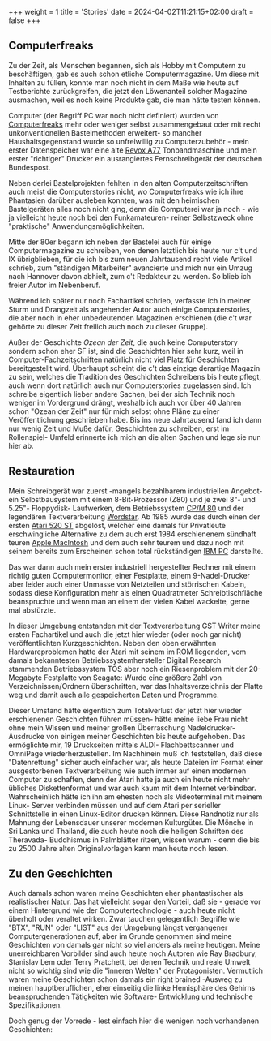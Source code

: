+++
weight = 1
title = 'Stories'
date = 2024-04-02T11:21:15+02:00
draft = false
+++

## Computerfreaks

Zu der Zeit, als Menschen begannen, sich als Hobby mit Computern zu beschäftigen, gab es auch schon etliche Computermagazine. Um diese mit Inhalten zu füllen, konnte man noch nicht in dem Maße wie heute auf Testberichte zurückgreifen, die jetzt den Löwenanteil solcher Magazine ausmachen, weil es noch keine Produkte gab, die man hätte testen können.

Computer (der Begriff PC war noch nicht definiert) wurden von [Computerfreaks](https://de.wikipedia.org/wiki/Computerfreak) mehr oder weniger selbst zusammengebaut oder mit recht unkonventionellen Bastelmethoden erweitert- so mancher Haushaltsgegenstand wurde so unfreiwillig zu Computerzubehör - mein erster Datenspeicher war eine alte [Revox A77](https://de.wikipedia.org/wiki/Revox_B77) Tonbandmaschine und mein erster "richtiger" Drucker ein ausrangiertes Fernschreibgerät der deutschen Bundespost.

Neben derlei Bastelprojekten fehlten in den alten Computerzeitschriften auch meist die Computerstories nicht, wo Computerfreaks wie ich ihre Phantasien darüber ausleben konnten, was mit den heimischen Bastelgeräten alles noch nicht ging, denn die Computerei war ja noch - wie ja vielleicht heute noch bei den Funkamateuren- reiner Selbstzweck ohne "praktische" Anwendungsmöglichkeiten.

Mitte der 80er begann ich neben der Bastelei auch für einige Computermagazine zu schreiben, von denen letztlich bis heute nur c't und IX übrigblieben, für die ich bis zum neuen Jahrtausend recht viele Artikel schrieb, zum "ständigen Mitarbeiter" avancierte und mich nur ein Umzug nach Hannover davon abhielt, zum c't Redakteur zu werden. So blieb ich freier Autor im Nebenberuf.

Während ich später nur noch Fachartikel schrieb, verfasste ich in meiner Sturm und Drangzeit als angehender Autor auch einige Computerstories, die aber noch in eher unbedeutenden Magazinen erschienen (die c't war gehörte zu dieser Zeit freilich auch noch zu dieser Gruppe).

Außer der Geschichte *Ozean der Zeit*, die auch keine Computerstory sondern schon eher SF ist, sind die Geschichten hier sehr kurz, weil in Computer-Fachzeitschriften natürlich nicht viel Platz für Geschichten bereitgestellt wird. Überhaupt scheint die c't das einzige derartige Magazin zu sein, welches die Tradition des Geschichten Schreibens bis heute pflegt, auch wenn dort natürlich auch nur Computerstories zugelassen sind. Ich schreibe eigentlich lieber andere Sachen, bei der sich Technik noch weniger im Vordergrund drängt, weshalb ich auch vor über 40 Jahren schon "Ozean der Zeit" nur für mich selbst ohne Pläne zu einer Veröffentlichung geschrieben habe. Bis ins neue Jahrtausend fand ich dann nur wenig Zeit und Muße dafür, Geschichten zu schreiben, erst im Rollenspiel- Umfeld erinnerte ich mich an die alten Sachen und lege sie nun hier ab.

## Restauration

Mein Schreibgerät war zuerst -mangels bezahlbarem industriellen Angebot- ein Selbstbausystem mit einem 8-Bit-Prozessor (Z80) und je zwei 8"- und 5.25"- Floppydisk- Laufwerken, dem Betriebssystem [CP/M 80](https://de.wikipedia.org/wiki/CP/M) und der legendären Textverarbeitung [Wordstar](https://de.wikipedia.org/wiki/WordStar). Ab 1985 wurde das durch einen der ersten [Atari 520 ST](https://de.wikipedia.org/wiki/Atari_ST) abgelöst, welcher eine damals für Privatleute erschwingliche Alternative zu dem auch erst 1984 erschienenem sündhaft teuren [Apple MacIntosh](https://de.wikipedia.org/wiki/Macintosh) und dem auch sehr teurem und dazu noch mit seinem bereits zum Erscheinen schon total rückständigen [IBM PC](https://de.wikipedia.org/wiki/IBM_Personal_Computer_XT) darstellte.

Das war dann auch mein erster industriell hergestellter Rechner mit einem richtig guten Computermonitor, einer Festplatte, einem 9-Nadel-Drucker aber leider auch einer Unmasse von Netzteilen und störrischen Kabeln, sodass diese Konfiguration mehr als einen Quadratmeter Schreibtischfläche beanspruchte und wenn man an einem der vielen Kabel wackelte, gerne mal abstürzte.

In dieser Umgebung entstanden mit der Textverarbeitung GST Writer meine ersten Fachartikel und auch die jetzt hier wieder (oder noch gar nicht) veröffentlichten Kurzgeschichten. Neben den oben erwähnten Hardwareproblemen hatte der Atari mit seinem im ROM liegenden, vom damals bekanntesten Betriebssystemhersteller Digital Research stammenden Betriebssystem TOS aber noch ein Riesenproblem mit der 20-Megabyte Festplatte von Seagate: Wurde eine größere Zahl von Verzeichnissen/Ordnern überschritten, war das Inhaltsverzeichnis der Platte weg und damit auch alle gespeicherten Daten und Programme.

 Dieser Umstand hätte eigentlich zum Totalverlust der jetzt hier wieder erschienenen Geschichten führen müssen- hätte meine liebe Frau nicht ohne mein Wissen und meiner großen Überraschung Nadeldrucker- Ausdrucke von einigen meiner Geschichten bis heute aufgehoben. Das ermöglichte mir, 19 Druckseiten mittels ALDI- Flachbettscanner und OmniPage wiederherzustellen. Im Nachhinein muß ich feststellen, daß diese "Datenrettung" sicher auch einfacher war, als heute Dateien im Format einer ausgestorbenen Textverarbeitung wie auch immer auf einen modernen Computer zu schaffen, denn der Atari hatte ja auch ein heute nicht mehr übliches Diskettenformat und war auch kaum mit dem Internet verbindbar. Wahrscheinlich hätte ich ihn am ehesten noch als Videoterminal mit meinem Linux- Server verbinden müssen und auf dem Atari per serieller Schnittstelle in einen Linux-Editor drucken können. Diese Randnotiz nur als Mahnung der Lebensdauer unserer modernen Kulturgüter. Die Mönche in Sri Lanka und Thailand, die auch heute noch die heiligen Schriften des Theravada- Buddhismus in Palmblätter ritzen, wissen warum - denn die bis zu 2500 Jahre alten Originalvorlagen kann man heute noch lesen.

## Zu den Geschichten

Auch damals schon waren meine Geschichten eher phantastischer als realistischer Natur. Das hat vielleicht sogar den Vorteil, daß sie - gerade vor einem Hintergrund wie der Computertechnologie - auch heute nicht überholt oder veraltet wirken. Zwar tauchen gelegentlich Begriffe wie "BTX", "RUN" oder "LIST" aus der Umgebung längst vergangener Computergenerationen auf, aber im Grunde genommen sind meine Geschichten von damals gar nicht so viel anders als meine heutigen. Meine unerreichbaren Vorbilder sind auch heute noch Autoren wie Ray Bradbury, Stanislav Lem oder Terry Pratchett, bei denen Technik und reale Umwelt nicht so wichtig sind wie die "inneren Welten" der Protagonisten. Vermutlich waren meine Geschichten schon damals ein right brained -Ausweg zu meinen hauptberuflichen, eher einseitig die linke Hemisphäre des Gehirns beanspruchenden Tätigkeiten wie Software- Entwicklung und technische Spezifikationen.

Doch genug der Vorrede - lest einfach hier die wenigen noch vorhandenen Geschichten:
